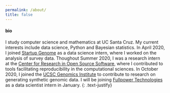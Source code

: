 ```yaml
---
permalink: /about/
title: false
---
```


#### bio

I study computer science and mathematics at UC Santa Cruz. My current interests 
include data science, Python and Bayesian statistics. 
In April 2020, I joined [Startup Genome](https://startupgenome.com/) as a 
data science intern, where I worked on the analysis of survey data.
Thoughout Summer 2020, I was a research intern at the 
[Center for Research in Open Source Software](https://cross.ucsc.edu/), where 
I contributed to tools facilitating reproducibility in the computational sciences. 
In October 2020, I joined the [UCSC Genomics Institute](https://ucscgenomics.soe.ucsc.edu/) 
to contribute to research on generating synthetic genomic data.
I will be joining [Fullpower Technologies](https://www.fullpower.com/home/business)
 as a data scientist intern in January.
{: .text-justify}
